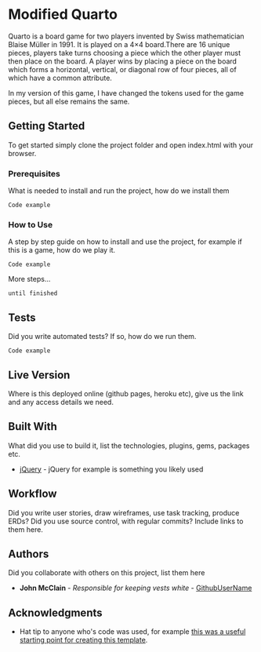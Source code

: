 # Modified Quarto

Quarto is a board game for two players invented by Swiss mathematician Blaise Müller in 1991.  It is played on a 4×4 board.There are 16 unique pieces, players take turns choosing a piece which the other player must then place on the board. A player wins by placing a piece on the board which forms a horizontal, vertical, or diagonal row of four pieces, all of which have a common attribute.

In my version of this game, I have changed the tokens used for the game pieces, but all else remains the same.


## Getting Started

To get started simply clone the project folder and open index.html with your browser.

### Prerequisites

What is needed to install and run the project, how do we install them

```
Code example
```

### How to Use

A step by step guide on how to install and use the project, for example if this is a game, how do we play it.


```
Code example
```

More steps...

```
until finished
```


## Tests

Did you write automated tests? If so, how do we run them.


```
Code example
```

## Live Version

Where is this deployed online (github pages, heroku etc), give us the link and any access details we need.

## Built With

What did you use to build it, list the technologies, plugins, gems, packages etc.

* [jQuery](http://jquery.com/) - jQuery for example is something you likely used

## Workflow

Did you write user stories, draw wireframes, use task tracking, produce ERDs? Did you use source control, with regular commits? Include links to them here.

## Authors

Did you collaborate with others on this project, list them here

* **John McClain** - *Responsible for keeping vests white* - [GithubUserName](https://github.com/GithubUserName)

## Acknowledgments

* Hat tip to anyone who's code was used, for example [this was a useful starting point for creating this template](https://gist.github.com/PurpleBooth/109311bb0361f32d87a2).
